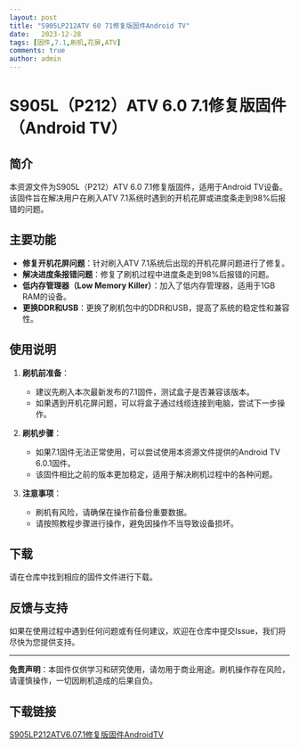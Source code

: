 ```yaml
---
layout: post
title: "S905LP212ATV 60 71修复版固件Android TV"
date:   2023-12-28
tags: [固件,7.1,刷机,花屏,ATV]
comments: true
author: admin
---
```

# S905L（P212）ATV 6.0 7.1修复版固件（Android TV）

## 简介

本资源文件为S905L（P212）ATV 6.0 7.1修复版固件，适用于Android TV设备。该固件旨在解决用户在刷入ATV 7.1系统时遇到的开机花屏或进度条走到98%后报错的问题。

## 主要功能

- **修复开机花屏问题**：针对刷入ATV 7.1系统后出现的开机花屏问题进行了修复。
- **解决进度条报错问题**：修复了刷机过程中进度条走到98%后报错的问题。
- **低内存管理器（Low Memory Killer）**：加入了低内存管理器，适用于1GB RAM的设备。
- **更换DDR和USB**：更换了刷机包中的DDR和USB，提高了系统的稳定性和兼容性。

## 使用说明

1. **刷机前准备**：
   - 建议先刷入本次最新发布的7.1固件，测试盒子是否兼容该版本。
   - 如果遇到开机花屏问题，可以将盒子通过线缆连接到电脑，尝试下一步操作。

2. **刷机步骤**：
   - 如果7.1固件无法正常使用，可以尝试使用本资源文件提供的Android TV 6.0.1固件。
   - 该固件相比之前的版本更加稳定，适用于解决刷机过程中的各种问题。

3. **注意事项**：
   - 刷机有风险，请确保在操作前备份重要数据。
   - 请按照教程步骤进行操作，避免因操作不当导致设备损坏。

## 下载

请在仓库中找到相应的固件文件进行下载。

## 反馈与支持

如果在使用过程中遇到任何问题或有任何建议，欢迎在仓库中提交Issue，我们将尽快为您提供支持。

---

**免责声明**：本固件仅供学习和研究使用，请勿用于商业用途。刷机操作存在风险，请谨慎操作，一切因刷机造成的后果自负。

## 下载链接

[S905LP212ATV6.07.1修复版固件AndroidTV](https://pan.quark.cn/s/5c2094a20bbf)